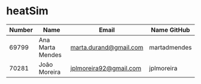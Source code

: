 # heatSim

|   Number   |          Name           |            Email            |   Name GitHub  |
| ---------- | ----------------------- | --------------------------- | -------------- |
| 69799      | Ana Marta Mendes        | marta.durand@gmail.com      | martadmendes   |
| 70281	     | João Moreira            | jplmoreira92@gmail.com      | jplmoreira     |
